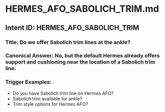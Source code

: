 # HERMES_AFO_SABOLICH_TRIM.md

## Intent ID: HERMES_AFO_SABOLICH_TRIM
### Title: Do we offer Sabolich trim lines at the ankle?
### Canonical Answer: No, but the default Hermes already offers support and cushioning near the location of a Sabolich trim line.
### Trigger Examples:
- Do you have Sabolich trim line on Hermes AFO?
- Sabolich trim available for ankle?
- Trim style options for Hermes AFO?